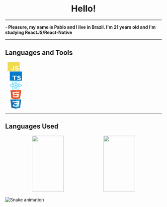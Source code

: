 <h1 align="center"> Hello!</h1>

<hr>

-<strong> Pleasure, my name is Pablo and I live in Brazil. I'm 21 years old and I'm studying ReactJS/React-Native</strong>

<hr>

<h2> <strong> Languages and Tools </strong> </h2>
<code> <img align="center" alt="Pablo-logo-Js" height="30" width="40" src="https://raw.githubusercontent.com/devicons/devicon/master/icons/javascript/javascript-plain.svg">
  <img align="center" alt="Pablo-logo-Ts" height="30" width="40" src="https://raw.githubusercontent.com/devicons/devicon/master/icons/typescript/typescript-plain.svg">
  <img align="center" alt="Pablo-logo-React" height="30" width="40" src="https://raw.githubusercontent.com/devicons/devicon/master/icons/react/react-original.svg">
  <img align="center" alt="Pablo-logo-HTML" height="30" width="40" src="https://raw.githubusercontent.com/devicons/devicon/master/icons/html5/html5-original.svg">
  <img align="center" alt="Pablo-logo-CSS" height="30" width="40" src="https://raw.githubusercontent.com/devicons/devicon/master/icons/css3/css3-original.svg">
</code>

<hr>
<h2> <strong> Languages Used </strong> </h2>
<div align="center">
 <img width="45%" height="180em"  src="https://github-readme-stats.vercel.app/api?username=pablokaliel&show_icons=true&theme=great-gatsby&include_all_commits=true&count_private=true"/>
 <img width="45%" height="180em"  src="https://github-readme-stats.vercel.app/api/top-langs/?username=pablokaliel&layout=compact&langs_count=7&theme=great-gatsby"/>
 </div>
</div>

 ![Snake animation](https://github.com/pablokaliel/pablokaliel/blob/output/github-contribution-grid-snake.svg)
